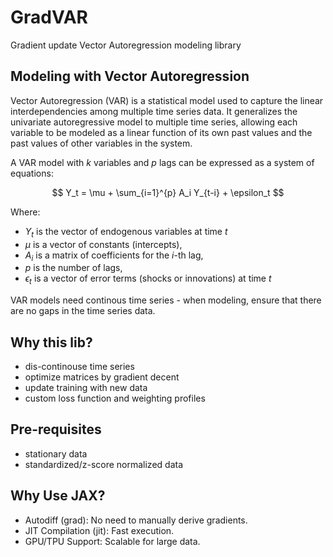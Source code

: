 # GradVAR

Gradient update Vector Autoregression modeling library

## Modeling with Vector Autoregression

Vector Autoregression (VAR) is a statistical model used to capture the linear interdependencies among multiple time series data. It generalizes the univariate autoregressive model to multiple time series, allowing each variable to be modeled as a linear function of its own past values and the past values of other variables in the system.

A VAR model with $k$ variables and $p$ lags can be expressed as a system of equations:

$$
Y_t = \mu + \sum_{i=1}^{p} A_i Y_{t-i} + \epsilon_t
$$

Where:
* $Y_t$ is the vector of endogenous variables at time $t$
* $\mu$ is a vector of constants (intercepts),
* $A_i$ is a matrix of coefficients for the $i$-th lag,
* $p$ is the number of lags,
* $\epsilon_t$ is a vector of error terms (shocks or innovations) at time $t$

VAR models need continous time series - when modeling, ensure that there are no gaps in the time series data.

## Why this lib?

* dis-continouse time series
* optimize matrices by gradient decent
* update training with new data
* custom loss function and weighting profiles

## Pre-requisites

* stationary data
* standardized/z-score normalized data

## Why Use JAX?

* Autodiff (grad): No need to manually derive gradients.
* JIT Compilation (jit): Fast execution.
* GPU/TPU Support: Scalable for large data.